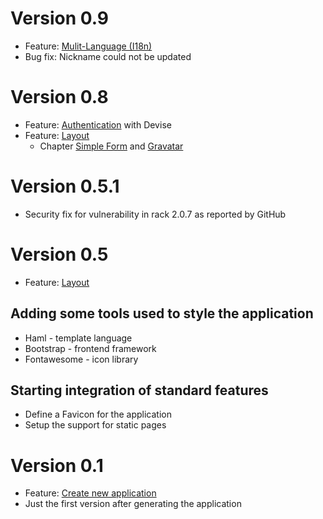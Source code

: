 # Version 0.9
* Feature: [Mulit-Language (I18n)](https://docs.hvboom.org/HVWorkout/features/multi-language.html)
* Bug fix: Nickname could not be updated

# Version 0.8
* Feature: [Authentication](https://docs.hvboom.org/HVWorkout/features/authentication.html) with Devise
* Feature: [Layout](https://docs.hvboom.org/HVWorkout/features/layout.html)
  * Chapter [Simple Form](https://jekyll.hvboom.org/HVWorkout/features/layout.html#simple-form-setup) and [Gravatar](https://jekyll.hvboom.org/HVWorkout/features/layout.html#gravatar)

# Version 0.5.1
* Security fix for vulnerability in rack 2.0.7 as reported by GitHub

# Version 0.5
* Feature: [Layout](https://docs.hvboom.org/HVWorkout/features/layout.html)

## Adding some tools used to style the application
* Haml - template language
* Bootstrap - frontend framework
* Fontawesome - icon library

## Starting integration of standard features
* Define a Favicon for the application
* Setup the support for static pages

# Version 0.1
* Feature: [Create new application](https://docs.hvboom.org/HVWorkout/features/create-rails-app.html)
* Just the first version after generating the application

